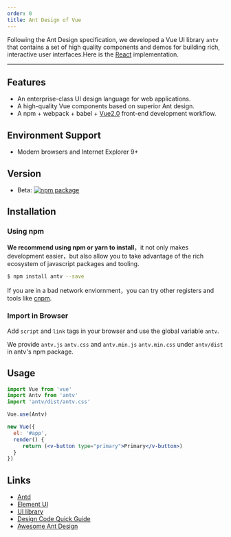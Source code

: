 ```yaml
---
order: 0
title: Ant Design of Vue
---
```


Following the Ant Design specification, we developed a Vue UI library `antv` that contains a set of high quality components and demos for building rich, interactive user interfaces.Here is the [React](https://ant.design/docs/react/introduce) implementation.

<style>
.pic-plus > * {
  display: inline-block!important;
  vertical-align: middle;
}
.pic-plus span {
  font-size: 30px;
  color: #aaa;
  margin: 0 20px;
}
</style>

---

## Features

- An enterprise-class UI design language for web applications.
- A high-quality Vue components based on superior Ant design.
- A npm + webpack + babel + [Vue2.0](https://vuejs.org) front-end development workflow.

## Environment Support

* Modern browsers and Internet Explorer 9+

## Version

- Beta: [![npm package](https://img.shields.io/npm/v/antv.svg?style=flat-square)](https://www.npmjs.org/package/antv)

## Installation

### Using npm

**We recommend using npm or yarn to install**，it not only makes development easier，but also allow you to take advantage of the rich ecosystem of javascript packages and tooling.

```bash
$ npm install antv --save
```

If you are in a bad network enviornment，you can try other registers and tools like [cnpm](https://github.com/cnpm/cnpm).

### Import in Browser

Add `script` and `link` tags in your browser and use the global variable `antv`.

We provide `antv.js` `antv.css` and `antv.min.js` `antv.min.css` under `antv/dist` in antv's npm package.

## Usage

```jsx
import Vue from 'vue'
import Antv from 'antv'
import 'antv/dist/antv.css'

Vue.use(Antv)

new Vue({
  el: '#app',
  render() {
     return (<v-button type="primary">Primary</v-button>)
  }
})
```

## Links

- [Antd](http://ant.design/)
- [Element UI](http://element.eleme.io)
- [UI library](/docs/Vue/introduce)
- [Design Code Quick Guide](https://github.com/ant-design/ant-design/wiki/Ant-Design-%E8%AE%BE%E8%AE%A1%E5%9F%BA%E7%A1%80%E7%AE%80%E7%89%88)
- [Awesome Ant Design](https://github.com/websemantics/awesome-ant-design)
